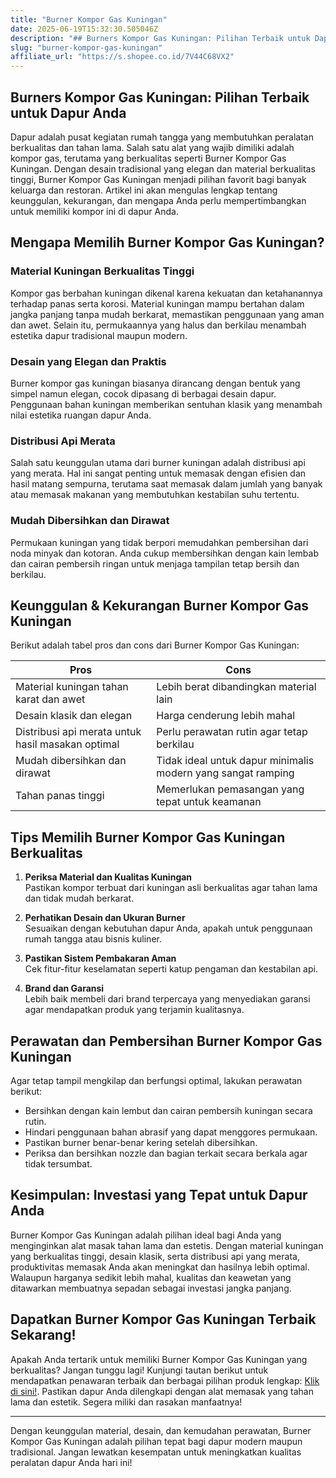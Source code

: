 ```yaml
---
title: "Burner Kompor Gas Kuningan"
date: 2025-06-19T15:32:30.505046Z
description: "## Burners Kompor Gas Kuningan: Pilihan Terbaik untuk Dapur Anda..."
slug: "burner-kompor-gas-kuningan"
affiliate_url: "https://s.shopee.co.id/7V44C68VX2"
---
```

## Burners Kompor Gas Kuningan: Pilihan Terbaik untuk Dapur Anda

Dapur adalah pusat kegiatan rumah tangga yang membutuhkan peralatan berkualitas dan tahan lama. Salah satu alat yang wajib dimiliki adalah kompor gas, terutama yang berkualitas seperti Burner Kompor Gas Kuningan. Dengan desain tradisional yang elegan dan material berkualitas tinggi, Burner Kompor Gas Kuningan menjadi pilihan favorit bagi banyak keluarga dan restoran. Artikel ini akan mengulas lengkap tentang keunggulan, kekurangan, dan mengapa Anda perlu mempertimbangkan untuk memiliki kompor ini di dapur Anda.

## Mengapa Memilih Burner Kompor Gas Kuningan?

### Material Kuningan Berkualitas Tinggi

Kompor gas berbahan kuningan dikenal karena kekuatan dan ketahanannya terhadap panas serta korosi. Material kuningan mampu bertahan dalam jangka panjang tanpa mudah berkarat, memastikan penggunaan yang aman dan awet. Selain itu, permukaannya yang halus dan berkilau menambah estetika dapur tradisional maupun modern.

### Desain yang Elegan dan Praktis

Burner kompor gas kuningan biasanya dirancang dengan bentuk yang simpel namun elegan, cocok dipasang di berbagai desain dapur. Penggunaan bahan kuningan memberikan sentuhan klasik yang menambah nilai estetika ruangan dapur Anda.

### Distribusi Api Merata

Salah satu keunggulan utama dari burner kuningan adalah distribusi api yang merata. Hal ini sangat penting untuk memasak dengan efisien dan hasil matang sempurna, terutama saat memasak dalam jumlah yang banyak atau memasak makanan yang membutuhkan kestabilan suhu tertentu.

### Mudah Dibersihkan dan Dirawat

Permukaan kuningan yang tidak berpori memudahkan pembersihan dari noda minyak dan kotoran. Anda cukup membersihkan dengan kain lembab dan cairan pembersih ringan untuk menjaga tampilan tetap bersih dan berkilau.

## Keunggulan & Kekurangan Burner Kompor Gas Kuningan

Berikut adalah tabel pros dan cons dari Burner Kompor Gas Kuningan:

| **Pros** | **Cons** |
|------------|------------|
| Material kuningan tahan karat dan awet | Lebih berat dibandingkan material lain |
| Desain klasik dan elegan | Harga cenderung lebih mahal |
| Distribusi api merata untuk hasil masakan optimal | Perlu perawatan rutin agar tetap berkilau |
| Mudah dibersihkan dan dirawat | Tidak ideal untuk dapur minimalis modern yang sangat ramping |
| Tahan panas tinggi | Memerlukan pemasangan yang tepat untuk keamanan |

## Tips Memilih Burner Kompor Gas Kuningan Berkualitas

1. **Periksa Material dan Kualitas Kuningan**  
Pastikan kompor terbuat dari kuningan asli berkualitas agar tahan lama dan tidak mudah berkarat.

2. **Perhatikan Desain dan Ukuran Burner**  
Sesuaikan dengan kebutuhan dapur Anda, apakah untuk penggunaan rumah tangga atau bisnis kuliner.

3. **Pastikan Sistem Pembakaran Aman**  
Cek fitur-fitur keselamatan seperti katup pengaman dan kestabilan api.

4. **Brand dan Garansi**  
Lebih baik membeli dari brand terpercaya yang menyediakan garansi agar mendapatkan produk yang terjamin kualitasnya.

## Perawatan dan Pembersihan Burner Kompor Gas Kuningan

Agar tetap tampil mengkilap dan berfungsi optimal, lakukan perawatan berikut:

- Bersihkan dengan kain lembut dan cairan pembersih kuningan secara rutin.
- Hindari penggunaan bahan abrasif yang dapat menggores permukaan.
- Pastikan burner benar-benar kering setelah dibersihkan.
- Periksa dan bersihkan nozzle dan bagian terkait secara berkala agar tidak tersumbat.

## Kesimpulan: Investasi yang Tepat untuk Dapur Anda

Burner Kompor Gas Kuningan adalah pilihan ideal bagi Anda yang menginginkan alat masak tahan lama dan estetis. Dengan material kuningan yang berkualitas tinggi, desain klasik, serta distribusi api yang merata, produktivitas memasak Anda akan meningkat dan hasilnya lebih optimal. Walaupun harganya sedikit lebih mahal, kualitas dan keawetan yang ditawarkan membuatnya sepadan sebagai investasi jangka panjang.

## Dapatkan Burner Kompor Gas Kuningan Terbaik Sekarang!

Apakah Anda tertarik untuk memiliki Burner Kompor Gas Kuningan yang berkualitas? Jangan tunggu lagi! Kunjungi tautan berikut untuk mendapatkan penawaran terbaik dan berbagai pilihan produk lengkap: [Klik di sini!](https://s.shopee.co.id/7V44C68VX2). Pastikan dapur Anda dilengkapi dengan alat memasak yang tahan lama dan estetik. Segera miliki dan rasakan manfaatnya!

---

Dengan keunggulan material, desain, dan kemudahan perawatan, Burner Kompor Gas Kuningan adalah pilihan tepat bagi dapur modern maupun tradisional. Jangan lewatkan kesempatan untuk meningkatkan kualitas peralatan dapur Anda hari ini!